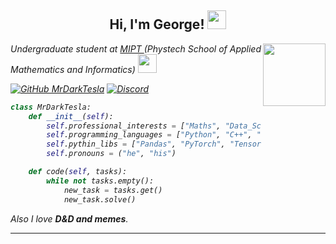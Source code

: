 <center><h2> Hi, I'm George! <img src="https://media.giphy.com/media/NQDcH2ZZaPV8QBDYK3/giphy.gif" width="30"></h2></center>
<img align='right' src="https://media.giphy.com/media/xUOrvZ4p5o3QlIumZO/giphy.gif" width="100">
<p><em>Undergraduate student at <a href="https://mipt.ru/english/">MIPT </a> (Phystech School of Applied Mathematics and Informatics)
<img src="https://media.giphy.com/media/r1kWjDT4qfR07zAkxj/giphy.gif" width="30"> 
<!-- </br> future work <a href="link"> Name </a><img src="https://media.giphy.com/media/WUlplcMpOCEmTGBtBW/giphy.gif" width="30"> 
</em></p> -->
<!-- <img src="https://media.giphy.com/media/LMt9638dO8dftAjtco/giphy.gif" width="30"> -->

[![GitHub MrDarkTesla](https://img.shields.io/github/followers/mr-darktesla?label=follow&style=social)](https://github.com/Mr-DarkTesla)
[![Discord](https://img.shields.io/discord/389296131919839232?color=white&label=Discord-Server)]()

```Python
class MrDarkTesla:
    def __init__(self):
        self.professional_interests = ["Maths", "Data_Science", "Machine Learning"]
        self.programming_languages = ["Python", "C++", "SQL", "R"]
        self.pythin_libs = ["Pandas", "PyTorch", "TensorFlow", "QiSkit", "SciPy"]
        self.pronouns = ("he", "his")

    def code(self, tasks):
        while not tasks.empty():
            new_task = tasks.get()
            new_task.solve()
```

<em>Also I love <b>D&D and memes</b></em>.

---